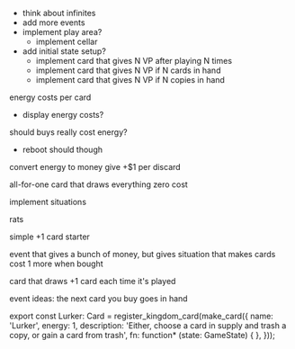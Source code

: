 - think about infinites
- add more events
- implement play area?
  - implement cellar
- add initial state setup?
  - implement card that gives N VP after playing N times
  - implement card that gives N VP if N cards in hand
  - implement card that gives N VP if N copies in hand

energy costs per card
  - display energy costs?

should buys really cost energy?
  - reboot should though

convert energy to money
give +$1 per discard

all-for-one card that draws everything zero cost

implement situations

rats

simple +1 card starter

event that gives a bunch of money, but gives situation that makes cards cost 1 more when bought

card that draws +1 card each time it's played

event ideas:
  the next card you buy goes in hand

export const Lurker: Card = register_kingdom_card(make_card({
  name: 'Lurker',
  energy: 1,
  description: 'Either, choose a card in supply and trash a copy, or gain a card from trash',
  fn: function* (state: GameState) {
  },
}));
